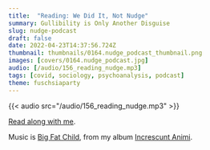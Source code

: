 ```yaml
---
title:  "Reading: We Did It, Not Nudge"
summary: Gullibility is Only Another Disguise
slug: nudge-podcast
draft: false
date: 2022-04-23T14:37:56.724Z
thumbnail: thumbnails/0164.nudge_podcast_thumbnail.png
images: [covers/0164.nudge_podcast.jpg]
audio: [/audio/156_reading_nudge.mp3]
tags: [covid, sociology, psychoanalysis, podcast]
theme: fuschsiaparty
---
```


{{< audio src="/audio/156_reading_nudge.mp3" >}}

[Read along with me][source].

Music is [Big Fat Child][bfc], from my album [Increscunt Animi][ia].

[bfc]: https://music.youtube.com/watch?v=LKhK-POOocg&list=OLAK5uy_lgihCsjcUJtC22xceqsb1TDcfNKX-OQUI

[ia]: https://distrokid.com/hyperfollow/bartholomy/increscunt-animi

[source]: /posts/nudge
